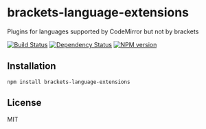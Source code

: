 # brackets-language-extensions

Plugins for languages supported by CodeMirror but not by brackets

[![Build Status](https://img.shields.io/travis/ForbesLindesay/brackets-language-extensions/master.svg)](https://travis-ci.org/ForbesLindesay/brackets-language-extensions)
[![Dependency Status](https://img.shields.io/gemnasium/ForbesLindesay/brackets-language-extensions.svg)](https://gemnasium.com/ForbesLindesay/brackets-language-extensions)
[![NPM version](https://img.shields.io/npm/v/brackets-language-extensions.svg)](http://badge.fury.io/js/brackets-language-extensions)

## Installation

    npm install brackets-language-extensions

## License

  MIT
